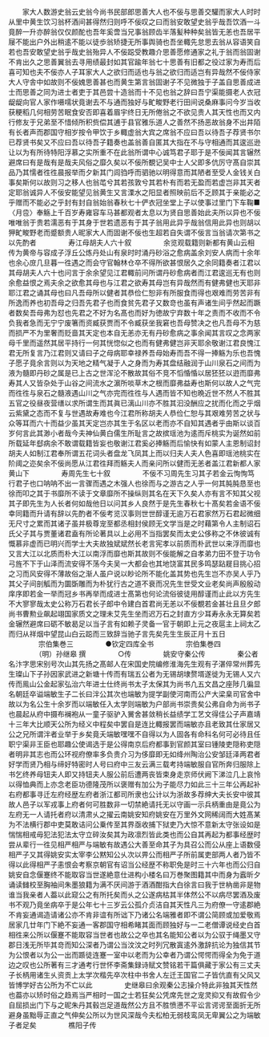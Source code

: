 <!-- { "loadSidebar": true } -->
　　家大人数游史翁云史翁今尚书民部郎思善大人也不佞与思善交驩而家大人时时从里中黄生饮习翁杯酒间甚得然归则呼不佞叹之曰而翁安敢望史翁乎哉吾饮酒一斗竟醉一升亦醉翁仅仅颜酡也吾年奚啻当兄事翁顾齿半落髪种种矣翁皆无恙也吾居平屦不能出户外出稍逺不能以徒歩翁矫捷无所事舆骑也吾坐輙先怠思去翁从容语笑自若也吾安敢望史翁乎哉史翁殆异人不佞跽受教趣介思善愿修通家之礼于翁而翁固谢不肯出久之思善翼翁去寻用绩最封如其官踰年翁七十思善有旧都之役过家为寿而后喜可知也夫不佞亦人子耳家大人之欲归而适也与翁之欲归而适岂有异哉然不佞侍家大人守舎中如故则不佞媿思善甚也而黄生第言翁固谢子不见微独于子盖自思善成进士而思善之同为进士者吏于其邑尝十造翁而十不见也翁之辞曰吾宁渠能摄老人衣冠龊龊向官人家作嗫嚅状竟谢去不与通而独好与甿畯野老行田间说桑麻事问今岁当收获粳稻几何相劳苦眠食安否即喜着眉宇终日无所倦翁之不欲见贵人其天性也而又内行修友于兄弟至不惜倾所积赀偿其逋于县官雅乐道人之善然不扬恶故翁身不出井陌有长者声而郡国守相岁按令甲饮于乡輙虚翁大宾之席翁不应曰吾以待吾子荐贤书尔已荐贤书矣又不应曰吾以待吾子籍奏也盖翁善自匿其大指在不与守相通而其逡巡逊让以为有所待特阳浮慕之实所重不在此翁所谓中心诚笃君子耶于是不佞闻其言辗然避席曰有是哉有是哉夫风俗之靡久矣以不佞所覩记吴中士人父即多伉厉守髙自崇其品乃其懦者徃徃晨报举而夕新其门闾驺呼而驷驰以明得意而其陋者至受人金钱关白事矣斯何以故则习之移人也翁芚兮其若孩敦兮其若朴有而若无盈而若虚岂非其天者定耶翁诚异人不佞安能望见翁黄生又言溧水之阳显者照映前后不乏顾其于亲能必之乎赠而不能必之乎封有封自翁始翁春秋七十俨衣冠坐堂上子以使事过里门下车鞠■〈月卺〉奉觞上千百岁寿雍容车马甚都观者太息以为贤自思善始此夫所以异也不佞唯唯翁于贵若濡恶有于其身于世若遗恶有于其子翁用此异乎哉翁信用此异也则胡以狎甿畯野老而蹙额贵人昵家大人而固谢不佞也生超若自失谓不佞言当翁请次第书之以先酌者
　　
　　寿江母胡夫人六十叙
　　
　　余览观载籍则新都有黄山云相传为黄帝与容成子浮丘公炼丹处山有泉时时涌丹砂浴之愈病盖余刘安人病而十余年也余心庻几旦暮一徃遇之而会守官翰林仓卒不得所欲甚恨居久之余同籍奏者江君以其母胡夫人六十也问言于余余望见江君輙前问所谓丹砂愈病者而江君逡巡无有也则余愈益恨之焉夫余之欲愈其母也与江君之欲寿其母岂有异哉然而有健弗健也天耶非耶江君之诵其母也曰凡吾母所以健者其恭俭仁恕非有所服食而得也艰难而劳苦非有所逸而养也初吾母之归吾先君子也而食贫先君子又数竒也虽有声诸生间乎然起而蹶者数矣吾母弗为怼也先君之不好为名髙也而好为徳故宁弃数十年之责而不收而不令负我者急而无宁宁废箸而资臧获贾而不令臧获坐我窘也吾母赞决之也凡吾母不为慈而损严不为里奢而贬啬其天定也本自无恙亦无有丹砂愈病之事余闻其言叹之念两家母千里而遥然其居平持行一何其恍惚似之也而有健弗健岂非天耶余敬谢江君良愧江君无所复言乃江君则又请曰子之母病耶幸禄养吾母始寿而吾不得一捧觞为乐也吾愧子愿子竟余言则以为天地之精气凝于人之身而为寿其盘结融润于山川泉石之间而为液为髓即丹砂之属是已上古之世浑沦不散故其俗不竞不慆惛惛以居狉狉以逰而靡弗寿其人又皆杂处于山谷之间流水之濵所啖草木之根而靡弗益寿也斯何以故人之气完而徃徃与泉石之髓液遇山川之气亦完而徃徃与人遇而皆不知也晩近世不然人不胜其五官之役昼夜营缮以求所谓生而其眞已漓山川亦不胜其汩没酬应之扰而化而之乎烟云紫黛之态而不复与世遇故寿难也今江君所称胡夫人恭俭仁恕与其艰难劳苦之状与众等耳而六十而益少虽其天定岂亦其生于名区以老而亦不自知其遇者乎由斯以谈百岁何言此其渺小者哉今夫神仙黄白儒生所耻言之故摈瑶池为逺而斥桃实为诞然如前所载延年郄病余不敢谓载籍皆妄也敬谢江君奚必捧觞而后愉快有如蒙人主恩制诏封胡夫人如制江君奉所谓五花词头者盘龙飞凤其上而以归夫人夫人色喜即瑶池桃实在阶阈之迩矣余不佞尚愿从江君徃拜而觞夫人而亲问所以健而无恙者盖江君新都人家黄山下
　　
　　寿周先生七十叙
　　
　　不佞不习周先生习其子若金云恂恂笃行君子也口呐呐不出一言骤而遇之木强人也徐而与之游古之人乎一何其肫肫恳至也徐而叩之其于书靡所不读于文章靡所不操纵则其名在天下久矣人亦有言不知其父视其子即先生为人长者何如哉他日以问其乡人良然于是先生春秋七十髙矣若金语不佞幸同籍而升请有辞以先酌者不佞考览汉事则世世醇谨无逾万石君家然万石君起微细无尺寸之累而其诸子虽并极尊宠至都丞相封侯顾无文学当是之时藉第令人主制诏石氏父子其与贾董诸君盍有所论著具以上必用不当指罢矣而太史公侈称之不休彼诚有慨慕非虚而已明兴而学士大夫故独斌斌然长老言宪孝以前质而朴武世以来浮而靡也又言大江以北质而朴大江以南浮而靡也斯其故则不佞能解之自孝弟力田不登于功令弓旌不下于山泽而流安得不荡今夫吴一大都会也其地饶富其民多鸣瑟跕屣目挑心招之习而风安得不薄故俗之渐人虽户说以眇论所不能化盖其势也先生岂不亦吴人乎乃其父子间剖觚而为圜斲雕而为朴犹行古之道不衰而况先生世受文业老矣尚声殷殷动庠序即若金一举而冠乡书再举而成进士髙第也何论流俗彼徒用醇谨而止此以方先生不大寥寥哉太史公称万石君长子郎中令建白首君尚无恙以不佞覩若金甚壮且旦夕郎尚书曹勲业飙起翊国家质文之理未艾先生坐而迟万石之封直方少耳寿永永无算矣若金辗然避席曰砺不敏曷足以当子言有如赖子灵备一官于朝即上元之夜扈主上祠太乙而归从祥烟中望昆山白云跽而三致辞当驰子言先矣先生生辰正月十五日
　　
　　宗伯集巻三
　　
　　●钦定四库全书
　　
　　宗伯集巻四
　　
　　（明）孙继皋 撰
　　
　　○传
　　
　　姚安守秦公传
　　
　　秦公者名汴字思宋别号次山其先扬之髙邮人在宋国史院编修淮海先生观有子湛倅常州葬先生璨山下子孙因家武进之新塘十传而有瑞五公者为无锡胡埭赘壻遂徙为无锡人又六传而鳯山公金起家弘治六年进士仕终尚书太子太保其为尚书凢五文昌之座陟几徧显名朝廷卒谥端敏生子二长曰泮公其次也端敏为提学副使河南而公产大梁臬司官舍中故以为名公生十余岁而以端敏任入太学则端敏为户部尚书崇贵矣公弗自命为尚书子也晨起从府中摄布襕袍从一童子驱驴入黉舍甚敛稍长益绩学工艺文得佳公子声嘉靖十三年大比顺天公所为经义中程矣中罢自是连比輙报罢而端敏亦且老致其仕家居又公之兄所谓泮者业举于乡矣竟夭端敏嘿嘿不自得以为人固各有命科名何可必待且任职宁渠非王臣也耶趣公使谒选于是公得南京后府都事到官颜其室曰锺陵吏隠称吏隠者明非其志也而公环视府僚率多负贵介习为侈靡即无如绛州陶治公安邹廷泽两君者好学而贤乃相与缔好特密时人号曰府中三友云满三载考持端敏服自官所奔归服除上书乞终养母钮夫人即又持钮夫人服公前后遭两丧皆束身走京师伏阙下涕泣几上哀怜以得恤典而上亦念老臣功德隆茂所以褒赠有加公为子能尽力如此三十三年公再起补右府都事寻迁左府经歴左府者浙江都司所隶也公计以为浙故多荐绅大夫长安中彼其故人邑子以军戎事上府者何可胜数非一切禁絶请托无以守画一示兵柄重由是竟公为左府无一人请托者府以清肃乆之擢云南姚安知府姚安在万里外文网稀阔而大姓髙某为不法横行郡中吏莫敢诘问公乗传至其界亟收捕下狱吏乃大惊不意新太守张设如是惴惴相戒毋犯法犯法太守立碎汝矣其为政凛烈皆此类也而公自其再起为都事经歴时尝从辈行一徃见相严相严与端敏有故遇公大善至命其子为具召公而公从座上语数侵相严子又其得姚安实太宰李公黙知公乆次以畀公而相严子所前属吏部两人者乃皆不得以此得相严子恚恨会考察京朝官有诏当公经歴不称职免是时三十六年也而公归自姚安自念偃蹇终不能取容当世遂絶意仕进构小楼名曰万巻聚图籍其中而身为蠧昕夕诵读雠校至胸袖间朱墨狼籍为满不厌间游于酒酒酣指大白徐言曰我于世枘凿非是物谁当我亲者人葢以此窥公之有所托矣而乆之公遂病枯其半体然公不以病尽罢酒及废书不观乃竟坐病卒于是公年七十三岁云公孤介贞洁自其天性凡三为府僚一守逺郡絶不肯妄通谒造请诸公亦不肯非谊有所诎下乃诸公名端雅者即不谓公简顾或加爱敬焉居家几廿年门下絶不妄通一客郡国守相希睹其面而顾独好与一二老僧谭说经史白首相徃来公所以偃蹇不能取容当世者也故公之卒也其名能知公者以为公驭于绳墨又守郡日浅无所毕其竒而知公深者乃谓公当汶汶之时列冗散寘逺外激辞抗论为独信其节为公恨者以为公一出而踬徒连蹇一室中以老而为公幸者乃谓公愕愕而得全为免于道边之叹也公所著有三才通考行世怀李斋集録诗赋文赞铭若干篇俱藏于家公有三丈夫子长柄用诸生乆资贡上太学次楷先卒次柱中书舍人左迁王国官二子皆伉直有父风又皆博学好古公所为不亡以此
　　
　　史继皋曰余观秦公志操介特此非独其天性然也葢亦以矫时俗之趋焉当严相时一国之士若狂矣公凭席先世之宠灵抑又有故假令少自屈损出门下与之昵朱丹其毂岂足道哉然公方且不胜愤懑不平讼言谔谔至面折无所避身虽黜辱正直之气伸矣公所以为世风深哉今夫松柏无弱枝鸾凤无卑翼公之为端敏子者足矣
　　
　　樵阳子传
　　
